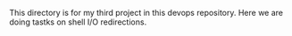 This directory is for my third project in this devops repository.
Here we are doing tastks on shell I/O redirections.

